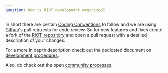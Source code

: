 ```yaml
---
question: How is RIOT development organized?
---
```


In short there are certain [Coding Conventions](https://github.com/RIOT-OS/RIOT/blob/master/CODING_CONVENTIONS.md) to follow and we are using [Github](https://github.com/)'s pull requests for code review. So for new features and fixes create a fork of the [RIOT repository](https://github.com/RIOT-OS/RIOT) and open a pull request with a detailed description of your changes.

For a more in depth description check out the dedicated document on [development procedures](https://github.com/RIOT-OS/RIOT/blob/master/CONTRIBUTING.md).

Also, do check out the open [community processes](https://github.com/RIOT-OS/RIOT/wiki/RIOT-Community-Processes).
